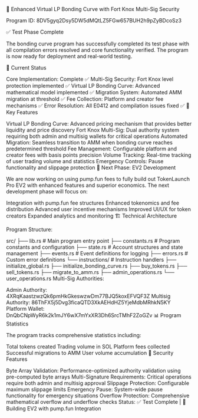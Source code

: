 🚀 Enhanced Virtual LP Bonding Curve with Fort Knox Multi-Sig Security

Program ID: 8DV5gyq2Dsy5DW5dMQtLZ5FGw657BUH2h9pZyBDcoSz3

✅ Test Phase Complete

The bonding curve program has successfully completed its test phase with all compilation errors resolved and core functionality verified. The program is now ready for deployment and real-world testing.

🎯 Current Status

Core Implementation: Complete ✅
Multi-Sig Security: Fort Knox level protection implemented ✅
Virtual LP Bonding Curve: Advanced mathematical model implemented ✅
Migration System: Automated AMM migration at threshold ✅
Fee Collection: Platform and creator fee mechanisms ✅
Error Resolution: All E0412 and compilation issues fixed ✅
🔧 Key Features

Virtual LP Bonding Curve: Advanced pricing mechanism that provides better liquidity and price discovery
Fort Knox Multi-Sig: Dual authority system requiring both admin and multisig wallets for critical operations
Automated Migration: Seamless transition to AMM when bonding curve reaches predetermined threshold
Fee Management: Configurable platform and creator fees with basis points precision
Volume Tracking: Real-time tracking of user trading volume and statistics
Emergency Controls: Pause functionality and slippage protection
🚧 Next Phase: EV2 Development

We are now working on using pump.fun fees to fully build out TokenLaunch Pro EV2 with enhanced features and superior economics. The next development phase will focus on:

Integration with pump.fun fee structures
Enhanced tokenomics and fee distribution
Advanced user incentive mechanisms
Improved UI/UX for token creators
Expanded analytics and monitoring
🏗️ Technical Architecture

Program Structure:

src/
├── lib.rs              # Main program entry point
├── constants.rs        # Program constants and configuration
├── state.rs           # Account structures and state management
├── events.rs          # Event definitions for logging
├── errors.rs          # Custom error definitions
└── instructions/      # Instruction handlers
    ├── initialize_global.rs
    ├── initialize_bonding_curve.rs
    ├── buy_tokens.rs
    ├── sell_tokens.rs
    ├── migrate_to_amm.rs
    ├── admin_operations.rs
    └── user_operations.rs
Multi-Sig Authorities:

Admin Authority: 4XRqKaastzwzQk6pmHkGkeswzwDm77BJQ5koxEFVQF3Z
Multisig Authority: 86ThFX5j5Dvg3ficaQTD3XkAEHdHZ5YjeMdbMRhkN5KY
Platform Wallet: DnQbCNpWyR6k2k1mJY6wX7mYxXR3Dh6SrcTMhF2ZoGZv
📊 Program Statistics

The program tracks comprehensive statistics including:

Total tokens created
Trading volume in SOL
Platform fees collected
Successful migrations to AMM
User volume accumulation
🔐 Security Features

Byte Array Validation: Performance-optimized authority validation using pre-computed byte arrays
Multi-Signature Requirements: Critical operations require both admin and multisig approval
Slippage Protection: Configurable maximum slippage limits
Emergency Pause: System-wide pause functionality for emergency situations
Overflow Protection: Comprehensive mathematical overflow and underflow checks
Status: ✅ Test Complete | 🚧 Building EV2 with pump.fun Integration
